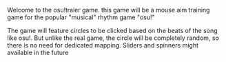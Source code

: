 Welcome to the osu!traier game. this game will be a mouse aim training game for the popular "musical" rhythm game "osu!"

The game will feature circles to be clicked based on the beats of the song like osu!. But unlike the real game, the circle will be completely random, so there is no need for dedicated mapping. Sliders and spinners might available in the future
